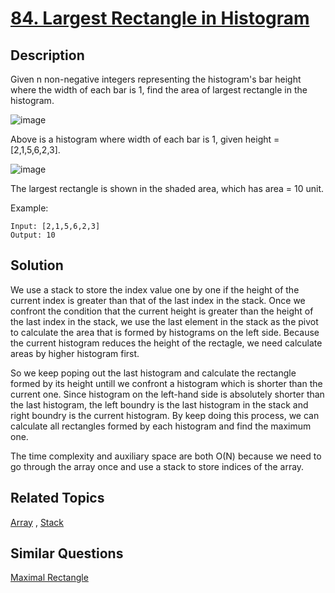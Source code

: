 # [84. Largest Rectangle in Histogram](https://leetcode.com/problems/largest-rectangle-in-histogram)

## Description

Given n non-negative integers representing the histogram's bar height where the width of each bar is 1, find the area of largest rectangle in the histogram.

![image](https://leetcode.com/static/images/problemset/histogram.png)

Above is a histogram where width of each bar is 1, given height = [2,1,5,6,2,3].

 

![image](https://leetcode.com/static/images/problemset/histogram_area.png)

The largest rectangle is shown in the shaded area, which has area = 10 unit.

 

Example:

```
Input: [2,1,5,6,2,3]
Output: 10
```

## Solution

We use a stack to store the index value one by one if the height of the current index is greater than that of the last index in the stack. Once we confront the condition that the current height is greater than the height of the last index in the stack, we use the last element in the stack as the pivot to calculate the area that is formed by histograms on the left side. Because the current histogram reduces the height of the rectagle, we need calculate areas by higher histogram first. 

So we keep poping out the last histogram and calculate the rectangle formed by its height untill we confront a histogram which is shorter than the current one. Since histogram on the left-hand side is absolutely shorter than the last histogram, the left boundry is the last histogram in the stack and right boundry is the current histogram. By keep doing this process, we can calculate all rectangles formed by each histogram and find the maximum one.

The time complexity and auxiliary space are both O(N) because we need to go through the array once and use a stack to store indices of the array.

## Related Topics

[Array](https://leetcode.com/tag/array/) , [Stack](https://leetcode.com/tag/stack/) 

## Similar Questions

[Maximal Rectangle](https://leetcode.com/problems/maximal-rectangle/)
